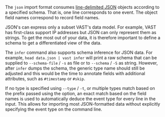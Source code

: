 The `json` import format consumes [line-delimited
JSON](https://en.wikipedia.org/wiki/JSON_streaming#Line-delimited_JSON) objects
according to a specified schema. That is, one line corresponds to one event.
The object field names correspond to record field names.

JSON's can express only a subset VAST's data model. For example, VAST has
first-class support IP addresses but JSON can only represent them as strings.
To get the most out of your data, it is therefore important to define a schema
to get a differentiated view of the data.

The `infer` command also supports schema inference for JSON data. For example,
`head data.json | vast infer` will print a raw schema that can be supplied to
`--schema-file` / `-s` as file or to `--schema` / `-S` as string. However, after
`infer` dumps the schema, the generic type name should still be adjusted and
this would be the time to annotate fields with additional attributes, such as
`#timestamp` or `#skip`.

If no type is specified using `--type` / `-t`, or multiple types match based on
the prefix passed using the option, an exact match based on the field names is
used to automatically deduce the event type for every line in the input. This
allows for importing most JSON-formatted data without explicitly specifying the
event type on the command line.

